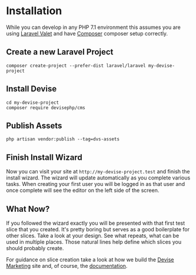 # Installation

While you can develop in any PHP 7.1 environment this assumes you are using [Laravel Valet](https://laravel.com/docs/5.8/valet) and have [Composer](https://getcomposer.org/doc/00-intro.md#installation-linux-unix-macos) composer setup correctly.

## Create a new Laravel Project

```text
composer create-project --prefer-dist laravel/laravel my-devise-project
```

## Install Devise

```text
cd my-devise-project
composer require devisephp/cms
```

## Publish Assets

```text
php artisan vendor:publish --tag=dvs-assets
```

## Finish Install Wizard

Now you can visit your site at `http://my-devise-project.test` and finish the install wizard. The wizard will update automatically as you complete various tasks. When creating your first user you will be logged in as that user and once complete will see the editor on the left side of the screen.

## What Now?

If you followed the wizard exactly you will be presented with that first test slice that you created. It's pretty boring but serves as a good boilerplate for other slices. Take a look at your design. See what repeats, what can be used in multiple places. Those natural lines help define which slices you should probably create.

For guidance on slice creation take a look at how we build the [Devise Marketing](https://github.com/devisephp/marketing) site and, of course, the [documentation](https://devise.gitbook.io/cms/).

